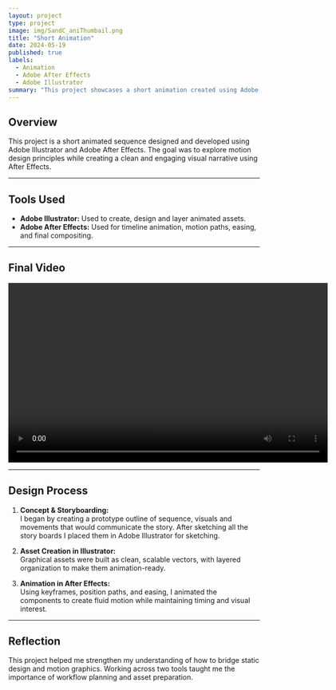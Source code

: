 ```yaml
---
layout: project
type: project
image: img/SandC_aniThumbail.png
title: "Short Animation"
date: 2024-05-19
published: true
labels:
  - Animation
  - Adobe After Effects
  - Adobe Illustrator
summary: "This project showcases a short animation created using Adobe Illustrator for asset design and Adobe After Effects for animation. The final result demonstrates motion design techniques, visual storytelling, and tool proficiency."
---
```


## **Overview**

This project is a short animated sequence designed and developed using Adobe Illustrator and Adobe After Effects. The goal was to explore motion design principles while creating a clean and engaging visual narrative using After Effects.

---

## **Tools Used**

- **Adobe Illustrator:** Used to create, design and layer animated assets.
- **Adobe After Effects:** Used for timeline animation, motion paths, easing, and final compositing.

---

## **Final Video**

<p align="center">
  <video width="640" height="360" controls>
    <source src="../assets/Luis - Final Version Project 3.MP4" type="video/mp4">
    Your browser does not support the video tag.
  </video>
</p>

---

## **Design Process**

1. **Concept & Storyboarding:**  
   I began by creating a prototype outline of sequence, visuals and movements that would communicate the story.
   After sketching all the story boards I placed them in Adobe Illustrator for sketching.

2. **Asset Creation in Illustrator:**  
   Graphical assets were built as clean, scalable vectors, with layered organization to make them animation-ready.

3. **Animation in After Effects:**  
   Using keyframes, position paths, and easing, I animated the components to create fluid motion while maintaining timing and visual interest.

---

## **Reflection**

This project helped me strengthen my understanding of how to bridge static design and motion graphics. Working across two tools taught me the importance of workflow planning and asset preparation.
